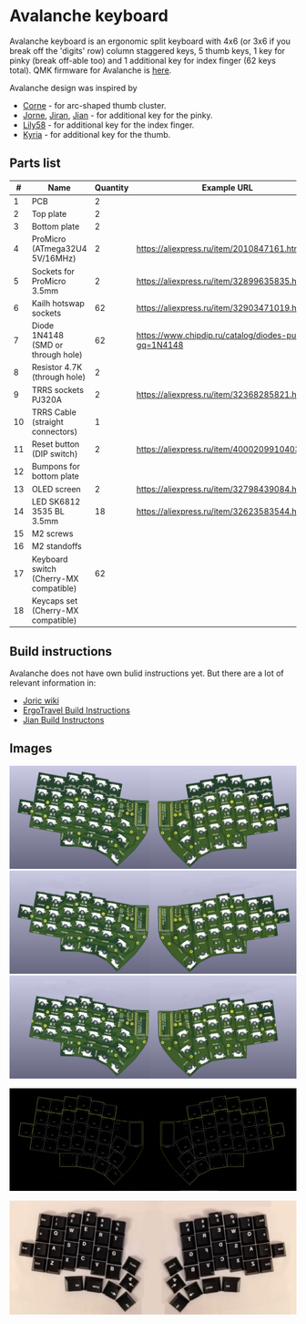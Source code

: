 # Avalanche keyboard

Avalanche keyboard is an ergonomic split keyboard with 4x6 (or 3x6 if you break off the 'digits' row) column staggered keys, 
5 thumb keys, 1 key for pinky (break off-able too) and 1 additional key for index finger (62 keys total). QMK firmware for Avalanche is [here](https://github.com/vlkv/qmk_firmware/tree/master/keyboards/avalanche).

Avalanche design was inspired by
* [Corne](https://github.com/foostan/crkbd) - for arc-shaped thumb cluster.
* [Jorne](https://github.com/joric/jorne), [Jiran](https://github.com/Ladniy/jiran), [Jian](https://github.com/KGOH/Jian-Info) - for additional key for the pinky.
* [Lily58](https://github.com/kata0510/Lily58) - for additional key for the index finger.
* [Kyria](https://github.com/splitkb/kyria) - for additional key for the thumb.

## Parts list

| #  | Name                          | Quantity | Example URL                                           |
|----|-------------------------------|----------|-------------------------------------------------------|
| 1  | PCB                           | 2        | |
| 2  | Top plate                     | 2        | |
| 3  | Bottom plate                  | 2        | |
| 4  | ProMicro (ATmega32U4 5V/16MHz)| 2        | https://aliexpress.ru/item/2010847161.html            |
| 5  | Sockets for ProMicro 3.5mm          | 2        | https://aliexpress.ru/item/32899635835.html |
| 6 | Kailh hotswap sockets         | 62       | https://aliexpress.ru/item/32903471019.html           |
| 7  | Diode 1N4148 (SMD or through hole)  | 62       | https://www.chipdip.ru/catalog/diodes-pulse?gq=1N4148 |
| 8  | Resistor 4.7K (through hole)        | 2        | |
| 9  | TRRS sockets PJ320A                 | 2        | https://aliexpress.ru/item/32368285821.html | 
| 10 | TRRS Cable (straight connectors)    | 1        |  |
| 11 | Reset button (DIP switch)           | 2        | https://aliexpress.ru/item/4000209910403.html |
| 12 | Bumpons for bottom plate            |          | | https://aliexpress.ru/item/32912066603.html or https://aliexpress.ru/item/32680543746.html |
| 13 | OLED screen                         | 2        | https://aliexpress.ru/item/32798439084.html |
| 14 | LED SK6812 3535 BL 3.5mm            | 18       | https://aliexpress.ru/item/32623583544.html |
| 15 | M2 screws | |
| 16 | M2 standoffs | |
| 17 | Keyboard switch (Cherry-MX compatible) | 62 | | 
| 18 | Keycaps set (Cherry-MX compatible) | | |

## Build instructions
Avalanche does not have own bulid instructions yet. But there are a lot of relevant information in:
* [Joric wiki](https://github.com/joric/jorne/wiki)
* [ErgoTravel Build Instructions](https://github.com/jpconstantineau/ErgoTravel/blob/master/BuildInstructions.md)
* [Jian Build Instructons](https://telegra.ph/Gajd-po-sborke-Jian-12-08)

## Images

![Avalanche PCBs 3D view](/images/avalanche62_PCBs_3d_model.png)
![Avalanche PCBs 3D view](/images/avalanche50_PCBs_3d_model.png)
![Avalanche PCBs 3D view](/images/avalanche48_PCBs_3d_model.png)

![Avalanche PCBs model](/images/avalanche_mockup_03.png)

![Avalanche mockup](/images/avalanche_mockup_02.jpg)
